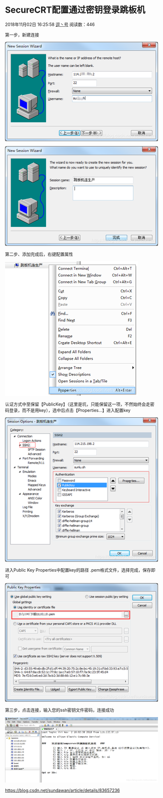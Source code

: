 # SecureCRT配置通过密钥登录跳板机

2018年11月02日 16:25:58 [逗丶号](https://me.csdn.net/sundawan) 阅读数：446



第一步，新建连接

![img](image-201904092230/watermark,type_ZmFuZ3poZW5naGVpdGk,shadow_10,text_aHR0cHM6Ly9ibG9nLmNzZG4ubmV0L3N1bmRhd2Fu,size_16,color_FFFFFF,t_70.png)

![img](image-201904092230/watermark,type_ZmFuZ3poZW5naGVpdGk,shadow_10,text_aHR0cHM6Ly9ibG9nLmNzZG4ubmV0L3N1bmRhd2Fu,size_16,color_FFFFFF,t_70-20190409222959043.png)

第二步、添加完成后，右键配置属性

![img](image-201904092230/watermark,type_ZmFuZ3poZW5naGVpdGk,shadow_10,text_aHR0cHM6Ly9ibG9nLmNzZG4ubmV0L3N1bmRhd2Fu,size_16,color_FFFFFF,t_70-20190409222959135.png)

认证方式中至保留【PublicKey】（这里是坑，只能保留这一项，不然始终会走密码登录，而不是用key），选中后点击【Properties...】进入配置key

![img](image-201904092230/watermark,type_ZmFuZ3poZW5naGVpdGk,shadow_10,text_aHR0cHM6Ly9ibG9nLmNzZG4ubmV0L3N1bmRhd2Fu,size_16,color_FFFFFF,t_70-20190409222959454.png)

进入Public Key Properties中配置key的路径 .pem格式文件，选择完成，保存即可

![img](image-201904092230/watermark,type_ZmFuZ3poZW5naGVpdGk,shadow_10,text_aHR0cHM6Ly9ibG9nLmNzZG4ubmV0L3N1bmRhd2Fu,size_16,color_FFFFFF,t_70-20190409222959522.png)

第三步，点击连接，输入您的ssh密钥文件密码，连接成功

![img](image-201904092230/watermark,type_ZmFuZ3poZW5naGVpdGk,shadow_10,text_aHR0cHM6Ly9ibG9nLmNzZG4ubmV0L3N1bmRhd2Fu,size_16,color_FFFFFF,t_70-20190409222959632.png)







<https://blog.csdn.net/sundawan/article/details/83657236>